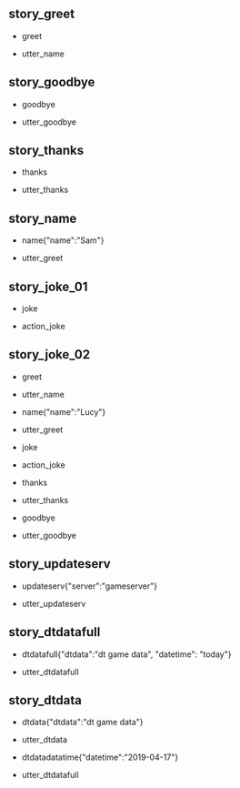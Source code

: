 ## story_greet <!--- The name of the story. It is not mandatory, but useful for debugging. --> 
* greet <!--- User input expressed as intent. In this case it represents users message 'Hello'. --> 
 - utter_name <!--- The response of the chatbot expressed as an action. In this case it represents chatbot's response 'Hello, how can I help?' --> 
 
## story_goodbye
* goodbye
 - utter_goodbye

## story_thanks
* thanks
 - utter_thanks
 
## story_name
* name{"name":"Sam"}
 - utter_greet
 

## story_joke_01
* joke
 - action_joke
 
## story_joke_02
* greet
 - utter_name
* name{"name":"Lucy"} <!--- User response with an entity. In this case it represents user message 'My name is Lucy.' --> 
 - utter_greet
* joke
 - action_joke
* thanks
 - utter_thanks
* goodbye
 - utter_goodbye 

## story_updateserv
* updateserv{"server":"gameserver"}
 - utter_updateserv

## story_dtdatafull
* dtdatafull{"dtdata":"dt game data", "datetime": "today"}
 - utter_dtdatafull

## story_dtdata
* dtdata{"dtdata":"dt game data"}
 - utter_dtdata
* dtdatadatatime{"datetime":"2019-04-17"}
 - utter_dtdatafull